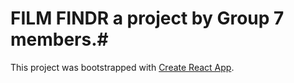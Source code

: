 # FILM FINDR a project by Group 7 members.#


This project was bootstrapped with [Create React App](https://github.com/facebook/create-react-app).